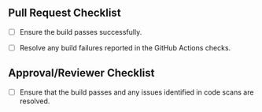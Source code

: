## Pull Request Checklist

- [ ] Ensure the build passes successfully.
- [ ] Resolve any build failures reported in the GitHub Actions checks.


## Approval/Reviewer Checklist
- [ ] Ensure that the build passes and any issues identified in code scans are resolved.